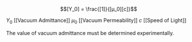 
$$[Y_0] = \frac{[1]}{[μ_0][c]}$$

$Y_0$ [[Vacuum Admittance]]
$μ_0$ [[Vacuum Permeability]]
$c$ [[Speed of Light]]

The value of vacuum admittance must be determined experimentally.